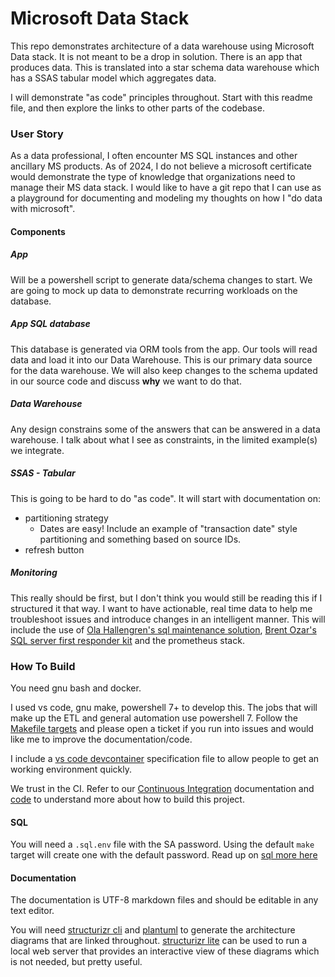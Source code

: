 # Microsoft Data Stack

This repo demonstrates architecture of a data warehouse using Microsoft Data stack. It is not meant to be a drop in solution. There is an app that produces data. This is translated into a star schema data warehouse which has a SSAS tabular model which aggregates data. 

I will demonstrate "as code" principles throughout. Start with this readme file, and then explore the links to other parts of the codebase.

### User Story

As a data professional, I often encounter MS SQL instances and other ancillary MS products. As of 2024, I do not believe a microsoft certificate would demonstrate the type of knowledge that organizations need to manage their MS data stack. I would like to have a git repo that I can use as a playground for documenting and modeling my thoughts on how I "do data with microsoft".

#### Components

##### App

Will be a powershell script to generate data/schema changes to start. We are going to mock up data to demonstrate recurring workloads on the database.

##### App SQL database

This database is generated via ORM tools from the app. Our tools will read data and load it into our Data Warehouse. This is our primary data source for the data warehouse. We will also keep changes to the schema updated in our source code and discuss **why** we want to do that.

##### Data Warehouse

Any design constrains some of the answers that can be answered in a data warehouse. I talk about what I see as constraints, in the limited example(s) we integrate.

##### SSAS - Tabular

This is going to be hard to do "as code". It will start with documentation on:

- partitioning strategy
  - Dates are easy! Include an example of "transaction date" style partitioning and something based on source IDs.
- refresh button

##### Monitoring

This really should be first, but I don't think you would still be reading this if I structured it that way. I want to have actionable, real time data to help me troubleshoot issues and introduce changes in an intelligent manner.  This will include the use of [Ola Hallengren's sql maintenance solution](https://ola.hallengren.com/), [Brent Ozar's SQL server first responder kit](https://github.com/BrentOzarULTD/SQL-Server-First-Responder-Kit) and the prometheus stack.

### How To Build

You need gnu bash and docker.

I used vs code, gnu make, powershell 7+ to develop this. The jobs that will make up the ETL and general automation use powershell 7. Follow the [Makefile targets](Makefile) and please open a ticket if you run into issues and would like me to improve the documentation/code.

I include a [vs code devcontainer](./.devcontainer/devcontainer.json) specification file to allow people to get an working environment quickly.

We trust in the CI. Refer to our [Continuous Integration](docs/%20Continuous%20Integration.md) documentation and [code](BuildTools) to understand more about how to build this project.

#### SQL

You will need a `.sql.env` file with the SA password. Using the default `make` target will create one with the default password. Read up on [sql more here](./docs/SQL.md)

#### Documentation

The documentation is UTF-8 markdown files and should be editable in any text editor. 

You will need [structurizr cli](https://github.com/structurizr/cli) and [plantuml](https://github.com/plantuml/plantuml) to generate the architecture diagrams that are linked throughout. [structurizr lite](https://github.com/structurizr/lite) can be used to run a local web server that provides an interactive view of these diagrams which is not needed, but pretty useful.
